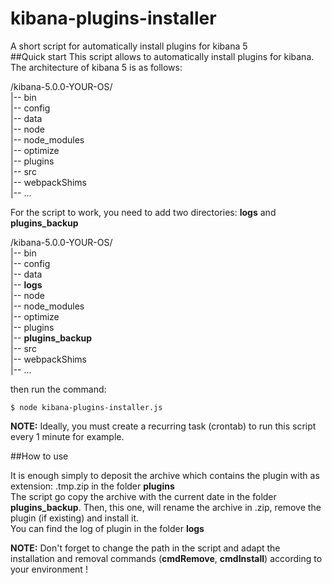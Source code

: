 # kibana-plugins-installer
A short script for automatically install plugins for kibana 5   
##Quick start
This script allows to automatically install plugins for kibana. The architecture of kibana 5 is as follows:

/kibana-5.0.0-YOUR-OS/   
|-- bin   
|-- config   
|-- data   
|-- node   
|-- node_modules   
|-- optimize   
|-- plugins   
|-- src   
|-- webpackShims   
|-- ...   

For the script to work, you need to add two directories: **logs** and **plugins_backup** 

/kibana-5.0.0-YOUR-OS/   
|-- bin   
|-- config   
|-- data   
|-- **logs**   
|-- node   
|-- node_modules   
|-- optimize   
|-- plugins  
|-- **plugins_backup**   
|-- src   
|-- webpackShims   
|-- ...   

then run the command:   

`$ node kibana-plugins-installer.js`   

**NOTE:** Ideally, you must create a recurring task (crontab) to run this script every 1 minute for example.

##How to use

It is enough simply to deposit the archive which contains the plugin with as extension: .tmp.zip in the folder **plugins**   
The script go copy the archive with the current date in the folder **plugins_backup**. Then, this one, will rename the archive in .zip, remove the plugin (if existing) and install it.   
You can find the log of plugin in the folder **logs**

**NOTE:** Don't forget to change the path in the script and adapt the installation and removal commands (**cmdRemove**, **cmdInstall**) according to your environment !


